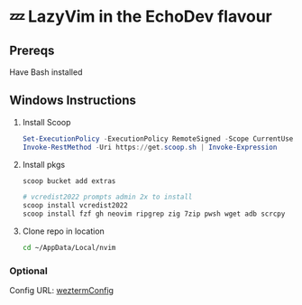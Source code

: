 # 💤 LazyVim in the EchoDev flavour

## Prereqs

Have Bash installed

## Windows Instructions

1. Install Scoop

   ```powershell
   Set-ExecutionPolicy -ExecutionPolicy RemoteSigned -Scope CurrentUser
   Invoke-RestMethod -Uri https://get.scoop.sh | Invoke-Expression
   ```

2. Install pkgs

   ```bash
   scoop bucket add extras
   ```

   ```bash
   # vcredist2022 prompts admin 2x to install
   scoop install vcredist2022
   scoop install fzf gh neovim ripgrep zig 7zip pwsh wget adb scrcpy
   ```

3. Clone repo in location

   ```bash
   cd ~/AppData/Local/nvim
   ```

### Optional

Config URL: [weztermConfig](https://github.com/AnarchyEcho/weztermconfig)
